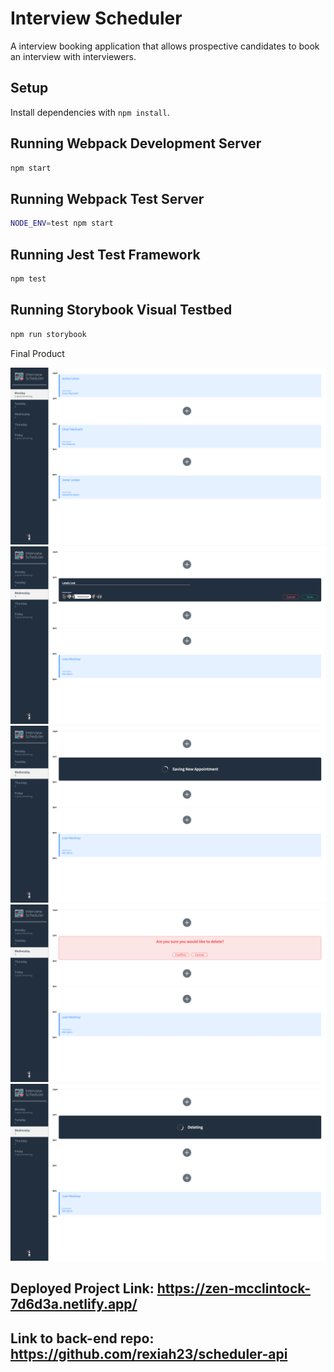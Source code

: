 # Interview Scheduler
A interview booking application that allows prospective candidates to book an interview with interviewers. 

## Setup

Install dependencies with `npm install`.

## Running Webpack Development Server

```sh
npm start
```

## Running Webpack Test Server
```sh
NODE_ENV=test npm start
```

## Running Jest Test Framework

```sh
npm test
```

## Running Storybook Visual Testbed

```sh
npm run storybook
```

Final Product

![Alt text](https://github.com/rexiah23/scheduler/blob/master/docs/1.png)
![Alt text](https://github.com/rexiah23/scheduler/blob/master/docs/2.png)
![Alt text](https://github.com/rexiah23/scheduler/blob/master/docs/3.png)
![Alt text](https://github.com/rexiah23/scheduler/blob/master/docs/4.png)
![Alt text](https://github.com/rexiah23/scheduler/blob/master/docs/5.png)

## Deployed Project Link: https://zen-mcclintock-7d6d3a.netlify.app/
## Link to back-end repo: https://github.com/rexiah23/scheduler-api
